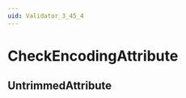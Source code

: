 ```yaml
---
uid: Validator_3_45_4
---
```


# CheckEncodingAttribute

## UntrimmedAttribute

<!-- Description, Properties, ... sections are auto-generated. -->
<!-- REPLACE ME AUTO-GENERATION -->

<!-- Uncomment to add extra details -->
<!--### Details-->

<!-- Uncomment to add example code -->
<!--### Example code-->
